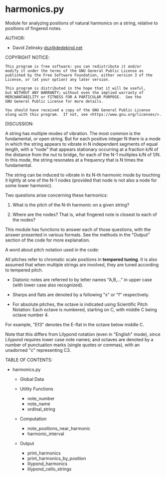 # harmonics.py

Module for analyzing positions of natural harmonics on a string,
relative to positions of fingered notes.

AUTHOR:

- David Zelinsky <dsz@dedekind.net>


COPYRIGHT NOTICE:

    This program is free software: you can redistribute it and/or
    modify it under the terms of the GNU General Public License as
    published by the Free Software Foundation, either version 3 of the
    License, or (at your option) any later version.

    This program is distributed in the hope that it will be useful,
    but WITHOUT ANY WARRANTY; without even the implied warranty of
    MERCHANTABILITY or FITNESS FOR A PARTICULAR PURPOSE.  See the
    GNU General Public License for more details.

    You should have received a copy of the GNU General Public License
    along with this program.  If not, see <https://www.gnu.org/licenses/>.


DISCUSSION:

A string has multiple modes of vibration.  The most common is the
fundamental, or open string.  But for each positive integer N there is
a mode in which the string appears to vibrate in N independent
segments of equal length, with a "node" that appears stationary
occurring at a fraction k/N of the distance from the nut to bridge,
for each of the N-1 multiples k/N of 1/N.  In this mode, the string
resonates at a frequency that is N times the fundamental.

The string can be induced to vibrate in its N-th harmonic mode by
touching it lightly at one of the N-1 nodes (provided that node is not
also a node for some lower harmonic).

Two questions arise concerning these harmonics:

  1. What is the pitch of the N-th harmonic on a given string?

  2. Where are the nodes?  That is, what fingered note is closest to
     each of the nodes?

This module has functions to answer each of those questions, with the
answer presented in various formats.  See the methods in the "Output"
section of the code for more explanation.



A word about pitch notation used in the code:

All pitches refer to chromatic scale positions in **tempered tuning**.
It is also assumed that when multiple strings are involved, they are
tuned according to tempered pitch.

- Diatonic notes are referred to by letter names "A,B,..." in upper
  case (with lower case also recognized).

- Sharps and flats are denoted by a following "s" or "f" respectively.

- For absolute pitches, the octave is indicated using Scientific Pitch
  Notation: Each octave is numbered, starting on C, with middle C being
  octave number 4.

For example, "Ef3" denotes the E-flat in the octave below middle C.

Note that this differs from Lilypond notation (even in "English"
mode), since Lilypond requires lower case note names; and octaves are
denoted by a number of punctuation marks (single quotes or commas),
with an unadorned "c" representing C3.



TABLE OF CONTENTS:

- harmonics.py

  - Global Data

  - Utility Functions

    - note_number
    - note_name
    - ordinal_string

  - Computation

    - note_positions_near_harmonic
    - harmonic_interval

  - Output

    - print_harmonics
    - print_harmonics_by_position
    - lilypond_harmonics
    - lilypond_cello_strings
